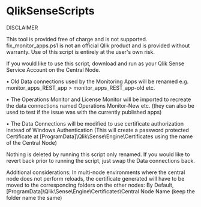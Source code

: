 # QlikSenseScripts

DISCLAIMER
 
This tool is provided free of charge and is not supported. fix_monitor_apps.ps1 is not an official Qlik product and is provided without warranty. Use of this script is entirely at the user's own risk.
  
If you would like to use this script, download and run as your Qlik Sense Service Account on the Central Node. 
 
• Old Data connections used by the Monitoring Apps will be renamed e.g. monitor_apps_REST_app > monitor_apps_REST_app-old etc.

• The Operations Monitor and License Monitor will be imported to recreate the data connections named Operations Monitor-New etc. (they can also be used to test if the issue was with the currently published apps) 

• The Data Connections will be modified to use certificate authorization instead of Windows Authentication (This will create a password protected Certificate at [ProgramData]\Qlik\Sense\Engine\Certificates using the name of the Central Node)
 
Nothing is deleted by running this script only renamed. If you would like to revert back prior to running the script, just swap the Data connections back.
 
Additional considerations:
In multi-node environments where the central node does not perform reloads, the certificate generated will have to be moved to the corresponding folders on the other nodes: By Default, [ProgramData]\Qlik\Sense\Engine\Certificates\Central Node Name (keep the folder name the same)
